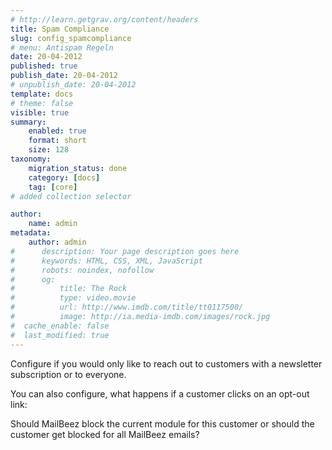 ```yaml
---
# http://learn.getgrav.org/content/headers
title: Spam Compliance
slug: config_spamcompliance
# menu: Antispam Regeln
date: 20-04-2012
published: true
publish_date: 20-04-2012
# unpublish_date: 20-04-2012
template: docs
# theme: false
visible: true
summary:
    enabled: true
    format: short
    size: 128
taxonomy:
    migration_status: done
    category: [docs]
    tag: [core]
# added collection selector

author:
    name: admin
metadata:
    author: admin
#      description: Your page description goes here
#      keywords: HTML, CSS, XML, JavaScript
#      robots: noindex, nofollow
#      og:
#          title: The Rock
#          type: video.movie
#          url: http://www.imdb.com/title/tt0117500/
#          image: http://ia.media-imdb.com/images/rock.jpg
#  cache_enable: false
#  last_modified: true
---
```


Configure if you would only like to reach out to customers with a newsletter subscription or to everyone.

You can also configure, what happens if a customer clicks on an opt-out link:

Should MailBeez block the current module for this customer or should the customer get blocked for all MailBeez emails?